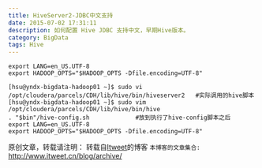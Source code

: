 ```yaml
---
title: HiveServer2-JDBC中文支持
date: 2015-07-02 17:31:11
description: 如何配置 Hive JDBC 支持中文，早期Hive版本。
category: BigData
tags: Hive
---
```


```
export LANG=en_US.UTF-8
export HADOOP_OPTS="$HADOOP_OPTS -Dfile.encoding=UTF-8"

[hsu@yndx-bigdata-hadoop01 ~]$ sudo vi /opt/cloudera/parcels/CDH/lib/hive/bin/hiveserver2   #实际调用的hive脚本
[hsu@yndx-bigdata-hadoop01 ~]$ sudo vim /opt/cloudera/parcels/CDH/lib/hive/bin/hive  
. "$bin"/hive-config.sh 			#放到执行了hive-config脚本之后
export LANG=en_US.UTF-8
export HADOOP_OPTS="$HADOOP_OPTS -Dfile.encoding=UTF-8"
```


原创文章，转载请注明： 转载自[Itweet](http://www.itweet.cn)的博客
`本博客的文章集合:` http://www.itweet.cn/blog/archive/